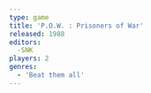 ```yaml
---
type: game
title: 'P.O.W. : Prisoners of War'
released: 1988
editors: 
  -SNK
players: 2
genres:
  - 'Beat them all'
---
```

